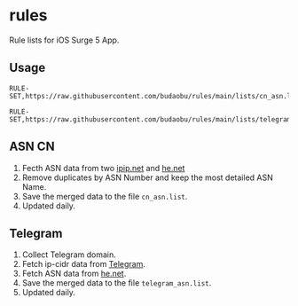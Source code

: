 # rules

Rule lists for iOS Surge 5 App.

## Usage

```
RULE-SET,https://raw.githubusercontent.com/budaobu/rules/main/lists/cn_asn.list,DIRECT
```

```
RULE-SET,https://raw.githubusercontent.com/budaobu/rules/main/lists/telegram.list,DIRECT
```

## ASN CN

1. Fecth ASN data from two [ipip.net](https://whois.ipip.net/iso/CN) and [he.net](https://bgp.he.net/country/CN)
2. Remove duplicates by ASN Number and keep the most detailed ASN Name.
3. Save the merged data to the file `cn_asn.list`.
4. Updated daily.

## Telegram

1. Collect Telegram domain.
2. Fetch ip-cidr data from [Telegram](https://core.telegram.org/resources/cidr.txt).
3. Fetch ASN data from [he.net](https://bgp.he.net/).
4. Save the merged data to the file `telegram_asn.list`.
5. Updated daily.

